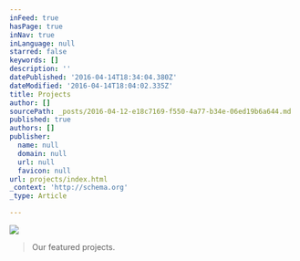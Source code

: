 ```yaml
---
inFeed: true
hasPage: true
inNav: true
inLanguage: null
starred: false
keywords: []
description: ''
datePublished: '2016-04-14T18:34:04.380Z'
dateModified: '2016-04-14T18:04:02.335Z'
title: Projects
author: []
sourcePath: _posts/2016-04-12-e18c7169-f550-4a77-b34e-06ed19b6a644.md
published: true
authors: []
publisher:
  name: null
  domain: null
  url: null
  favicon: null
url: projects/index.html
_context: 'http://schema.org'
_type: Article

---
```

![](https://the-grid-user-content.s3-us-west-2.amazonaws.com/21bee09a-9e82-46ca-997c-f6e76c7a2b3a.png)

> Our featured projects.